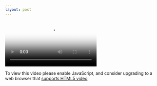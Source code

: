```yaml
---
layout: post
---
```


<video
    id="my-player"
    class="video-js"
    controls
    preload="auto"
    poster="//vjs.zencdn.net/v/oceans.png"
    data-setup='{}'>
  <source src="//vjs.zencdn.net/v/oceans.mp4" type="video/mp4"></source>
  <source src="//vjs.zencdn.net/v/oceans.webm" type="video/webm"></source>
  <source src="//vjs.zencdn.net/v/oceans.ogv" type="video/ogg"></source>
  <p class="vjs-no-js">
    To view this video please enable JavaScript, and consider upgrading to a
    web browser that
    <a href="https://videojs.com/html5-video-support/" target="_blank">
      supports HTML5 video
    </a>
  </p>
</video>

<script>
    var options = {};

    var player = videojs('my-player', options, function onPlayerReady() {
        videojs.log('Your player is ready!');

        // In this context, `this` is the player that was created by Video.js.
        this.play();

        // How about an event listener?
        this.on('ended', function() {
            videojs.log('Awww...over so soon?!');
        });
    });
</script>
